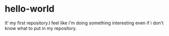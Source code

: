 # hello-world
It‘ my first repository.I feel  like i'm doing something interesting even if i don't know what to put in my repository.
